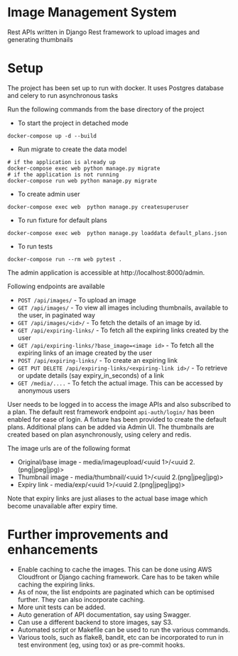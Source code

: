 # Image Management System
Rest APIs written in Django Rest framework to upload images and generating thumbnails

# Setup
The project has been set up to run with docker. It uses Postgres database and celery to run asynchronous tasks

Run the following commands from the base directory of the project

 - To start the project in detached mode

```commandline
docker-compose up -d --build
```
- Run migrate to create the data model
```
# if the application is already up
docker-compose exec web python manage.py migrate
# if the application is not running
docker-compose run web python manage.py migrate

```
- To create admin user
```commandline
docker-compose exec web  python manage.py createsuperuser 
```
- To run fixture for default plans
```commandline
docker-compose exec web  python manage.py loaddata default_plans.json
```
- To run tests
```
docker-compose run --rm web pytest .
```
The admin application is accessible at http://localhost:8000/admin. 

Following endpoints are available
* `POST /api/images/` - To upload an image
* `GET /api/images/` - To view all images including thumbnails, available to the user, in paginated way
* `GET /api/images/<id>/` - To fetch the details of an image by id.
* `GET /api/expiring-links/` - To fetch all the expiring links created by the user
* `GET /api/expiring-links/?base_image=<image id>` - To fetch all the expiring links of an image created by the user
* `POST /api/expiring-links/` - To create an expiring link
* `GET PUT DELETE /api/expiring-links/<expiring-link id>/` - To retrieve or update details (say expiry_in_seconds) of  a link
* `GET /media/....` - To fetch the actual image. This can be accessed by anonymous users

User needs to be logged in to access the image APIs and also subscribed to a plan. 
The default rest framework endpoint `api-auth/login/` has been enabled for ease of login.
A fixture has been provided to create the default plans. Additional plans can be added via Admin UI.
The thumbnails are created based on plan asynchronously, using celery and redis. 

The image urls are of the following format
- Original/base image - media/imageupload/<uuid 1>/<uuid 2.(png|jpeg|jpg)>
- Thumbnail image - media/thumbnail/<uuid 1>/<uuid 2.(png|jpeg|jpg)>
- Expiry link - media/exp/<uuid 1>/<uuid 2.(png|jpeg|jpg)>

Note that expiry links are just aliases to the actual base image which become unavailable after expiry time.


# Further improvements and enhancements
* Enable caching to cache the images. This can be done using AWS Cloudfront or Django caching framework. Care has to be taken while caching the expiring links.
* As of now, the list endpoints are paginated which can be optimised further. They can also incorporate caching.
* More unit tests can be added.
* Auto generation of API documentation, say using Swagger. 
* Can use a different backend to store images, say S3.
* Automated script or Makefile can be used to run the various commands.
* Various tools, such as flake8, bandit, etc can be incorporated to run in test environment (eg, using tox) or as pre-commit hooks. 
